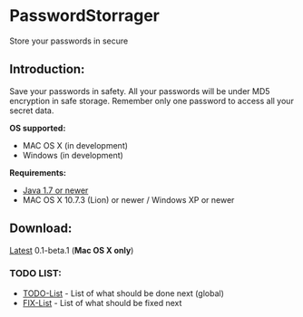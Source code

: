 # PasswordStorrager
Store your passwords in secure

## Introduction:
Save your passwords in safety. All your passwords will be under MD5 encryption in safe storage.
Remember only one password to access all your secret data.

**OS supported:**
- MAC OS X (in development)
- Windows (in development)

**Requirements:**
- [Java 1.7 or newer](http://java.com/ru/download/)
- MAC OS X 10.7.3 (Lion) or newer / Windows XP or newer

## Download:
[Latest](https://github.com/benchdoos/PasswordStorrager/releases/tag/v0.1-beta.1) 0.1-beta.1 (**Mac OS X only**)

### TODO LIST:
- [TODO-List](TODOLIST.md)  - List of what should be done next (global)
- [FIX-List](FIXLIST.md) -  List of what should be fixed next


